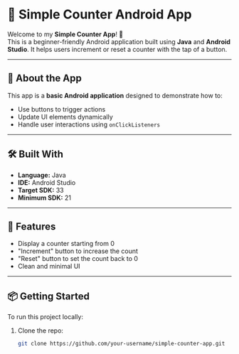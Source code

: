 # 🔢 Simple Counter Android App

Welcome to my **Simple Counter App**! 📱  
This is a beginner-friendly Android application built using **Java** and **Android Studio**. It helps users increment or reset a counter with the tap of a button.

---

## 🚀 About the App

This app is a **basic Android application** designed to demonstrate how to:

- Use buttons to trigger actions
- Update UI elements dynamically
- Handle user interactions using `onClickListeners`

---

## 🛠 Built With

- **Language:** Java  
- **IDE:** Android Studio  
- **Target SDK:** 33  
- **Minimum SDK:** 21  

---

## 🧪 Features

- Display a counter starting from 0
- "Increment" button to increase the count
- "Reset" button to set the count back to 0
- Clean and minimal UI

---

## 📦 Getting Started

To run this project locally:

1. Clone the repo:

   ```bash
   git clone https://github.com/your-username/simple-counter-app.git

